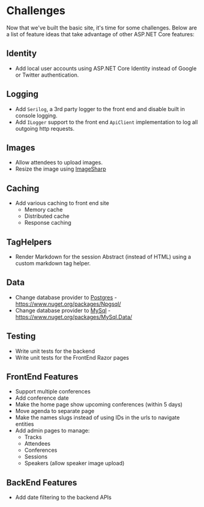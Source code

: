 # Challenges

Now that we've built the basic site, it's time for some challenges. Below are a list of feature ideas that take advantage of other ASP.NET Core features:

## Identity
 - Add local user accounts using ASP.NET Core Identity instead of Google or Twitter authentication.

## Logging
- Add `Serilog`, a 3rd party logger to the front end and disable built in console logging.
- Add `ILogger` support to the front end `ApiClient` implementation to log all outgoing http requests.

## Images
 - Allow attendees to upload images.
 - Resize the image using [ImageSharp](https://github.com/JimBobSquarePants/ImageSharp)

## Caching
 - Add various caching to front end site
    - Memory cache
    - Distributed cache
    - Response caching

## TagHelpers
- Render Markdown for the session Abstract (instead of HTML) using a custom markdown tag helper.

## Data
 - Change database provider to [Postgres](https://www.postgresql.org/) - https://www.nuget.org/packages/Npgsql/
 - Change database provider to [MySql](https://www.mysql.com/) - https://www.nuget.org/packages/MySql.Data/
 
## Testing
 - Write unit tests for the backend
 - Write unit tests for the FrontEnd Razor pages

## FrontEnd Features
- Support multiple conferences
 - Add conference date
 - Make the home page show upcoming conferences (within 5 days)
 - Move agenda to separate page
- Make the names slugs instead of using IDs in the urls to navigate entities
- Add admin pages to manage:
  - Tracks
  - Attendees
  - Conferences
  - Sessions
  - Speakers (allow speaker image upload)
  
## BackEnd Features
 - Add date filtering to the backend APIs
